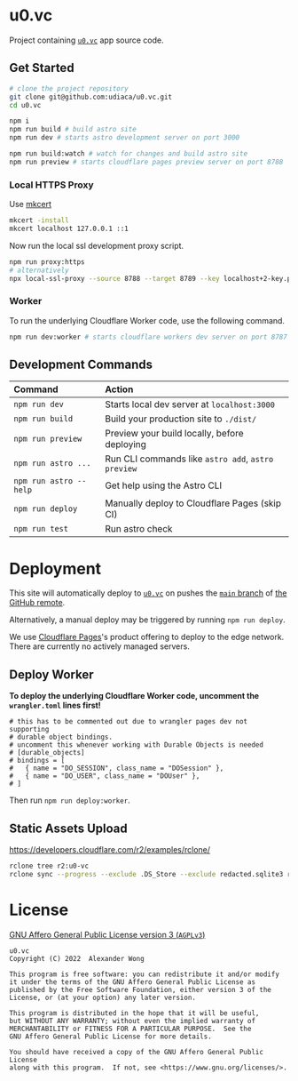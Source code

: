# u0.vc

Project containing [`u0.vc`](https://u0.vc) app source code.

## Get Started

```bash
# clone the project repository
git clone git@github.com:udiaca/u0.vc.git
cd u0.vc

npm i
npm run build # build astro site
npm run dev # starts astro development server on port 3000

npm run build:watch # watch for changes and build astro site
npm run preview # starts cloudflare pages preview server on port 8788
```

### Local HTTPS Proxy

Use [mkcert](https://github.com/FiloSottile/mkcert)

```bash
mkcert -install
mkcert localhost 127.0.0.1 ::1
```

Now run the local ssl development proxy script.

```bash
npm run proxy:https
# alternatively
npx local-ssl-proxy --source 8788 --target 8789 --key localhost+2-key.pem --cert localhost+2.pem
```


### Worker

To run the underlying Cloudflare Worker code, use the following command.

```bash
npm run dev:worker # starts cloudflare workers dev server on port 8787
```

## Development Commands

| Command                | Action                                             |
| :--------------------- | :------------------------------------------------- |
| `npm run dev`          | Starts local dev server at `localhost:3000`        |
| `npm run build`        | Build your production site to `./dist/`            |
| `npm run preview`      | Preview your build locally, before deploying       |
| `npm run astro ...`    | Run CLI commands like `astro add`, `astro preview` |
| `npm run astro --help` | Get help using the Astro CLI                       |
| `npm run deploy`       | Manually deploy to Cloudflare Pages (skip CI)      |
| `npm run test`         | Run astro check                                    |

# Deployment

This site will automatically deploy to [`u0.vc`](https://u0.vc) on pushes the [`main` branch](https://github.com/udiaca/u0.vc/tree/main) of [the GitHub remote](https://github.com/udiaca/u0.vc).

Alternatively, a manual deploy may be triggered by running `npm run deploy`.

We use [Cloudflare Pages](https://pages.cloudflare.com/)'s product offering to deploy to the edge network. There are currently no actively managed servers.

## Deploy Worker

**To deploy the underlying Cloudflare Worker code, uncomment the `wrangler.toml` lines first!**

```
# this has to be commented out due to wrangler pages dev not supporting
# durable object bindings.
# uncomment this whenever working with Durable Objects is needed
# [durable_objects]
# bindings = [
#   { name = "DO_SESSION", class_name = "DOSession" },
#   { name = "DO_USER", class_name = "DOUser" },
# ]
```

Then run `npm run deploy:worker`.

## Static Assets Upload
https://developers.cloudflare.com/r2/examples/rclone/

```bash
rclone tree r2:u0-vc
rclone sync --progress --exclude .DS_Store --exclude redacted.sqlite3 r2.u0.vc r2:u0-vc
```

# License

[GNU Affero General Public License version 3 (`AGPLv3`)](https://www.gnu.org/licenses/agpl-3.0.html)

```
u0.vc
Copyright (C) 2022  Alexander Wong

This program is free software: you can redistribute it and/or modify
it under the terms of the GNU Affero General Public License as
published by the Free Software Foundation, either version 3 of the
License, or (at your option) any later version.

This program is distributed in the hope that it will be useful,
but WITHOUT ANY WARRANTY; without even the implied warranty of
MERCHANTABILITY or FITNESS FOR A PARTICULAR PURPOSE.  See the
GNU Affero General Public License for more details.

You should have received a copy of the GNU Affero General Public License
along with this program.  If not, see <https://www.gnu.org/licenses/>.
```

